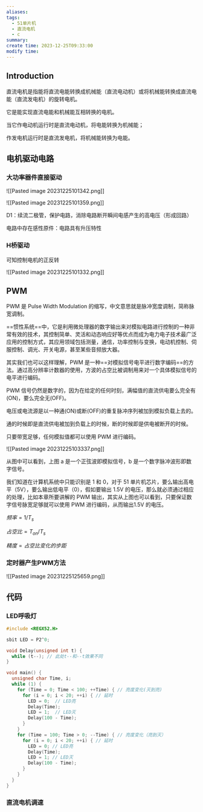 ```yaml
---
aliases: 
tags:
  - 51单片机
  - 直流电机
  - c
summary: 
create time: 2023-12-25T09:33:00
modify time:
---
```

## Introduction

直流电机是指能将直流电能转换成机械能（直流电动机）或将机械能转换成直流电能（直流发电机）的旋转电机。

它是能实现直流电能和机械能互相转换的电机。

当它作电动机运行时是直流电动机，将电能转换为机械能；

作发电机运行时是直流发电机，将机械能转换为电能。

## 电机驱动电路

### 大功率器件直接驱动

![[Pasted image 20231225101342.png]]

![[Pasted image 20231225101359.png]]

D1：续流二极管，保护电路，消除电路断开瞬间电感产生的高电压（形成回路）

电路中存在感性原件：电路具有升压特性

### H桥驱动

可知控制电机的正反转

![[Pasted image 20231225101332.png]]

## PWM

PWM 是 Pulse Width Modulation 的缩写，中文意思就是脉冲宽度调制，简称脉宽调制。

==惯性系统==中，它是利用微处理器的数字输出来对模拟电路进行控制的一种非常有效的技术，其控制简单、灵活和动态响应好等优点而成为电力电子技术最广泛应用的控制方式，其应用领域包括测量，通信，功率控制与变换，电动机控制、伺服控制、调光、开关电源，甚至某些音频放大器。

其实我们也可以这样理解，PWM 是一种==对模拟信号电平进行数字编码==的方法。通过高分辨率计数器的使用，方波的占空比被调制用来对一个具体模拟信号的电平进行编码。

PWM 信号仍然是数字的，因为在给定的任何时刻，满幅值的直流供电要么完全有(ON)，要么完全无(OFF)。

电压或电流源是以一种通(ON)或断(OFF)的重复脉冲序列被加到模拟负载上去的。

通的时候即是直流供电被加到负载上的时候，断的时候即是供电被断开的时候。

只要带宽足够，任何模拟值都可以使用 PWM 进行编码。

![[Pasted image 20231225103337.png]]

从图中可以看到，上图 a 是一个正弦波即模拟信号，b 是一个数字脉冲波形即数字信号。

我们知道在计算机系统中只能识别是 1 和 0，对于 51 单片机芯片，要么输出高电平（5V），要么输出低电平（0），假如要输出 1.5V 的电压，那么就必须通过相应的处理，比如本章所要讲解的 PWM 输出，其实从上图也可以看到，只要保证数字信号脉宽足够就可以使用 PWM 进行编码，从而输出1.5V 的电压。

$频率 = 1 / T_s$

$占空比 = T_{on} / T_s$

$精度 = 占空比变化的步距$

### 定时器产生PWM方法

![[Pasted image 20231225125659.png]]

## 代码

### LED呼吸灯

```c
#include <REGX52.H>

sbit LED = P2^0;

void Delay(unsigned int t) {
  while (t--); // 此处t--和--t效果不同
}

void main() {
  unsigned char Time, i;
  while (1) {
    for (Time = 0; Time < 100; ++Time) { // 亮度变化(灭到亮)
      for (i = 0; i < 20; ++i) { // 延时
        LED = 0;  // LED亮
        Delay(Time);
        LED = 1;  // LED灭
        Delay(100 - Time);
      }
    }
    for (Time = 100; Time > 0; --Time) { // 亮度变化（亮到灭）
      for (i = 0; i < 20; ++i) { // 延时
        LED = 0; // LED亮
        Delay(Time);
        LED = 1; // LED灭
        Delay(100 - Time);
      }
    }
  }
}
```

### 直流电机调速

